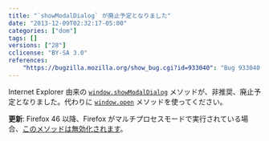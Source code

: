 ```yaml
---
title: "`showModalDialog` が廃止予定となりました"
date: "2013-12-09T02:32:17-05:00"
categories: ["dom"]
tags: []
versions: ["28"]
cclicense: "BY-SA 3.0"
references:
    "https://bugzilla.mozilla.org/show_bug.cgi?id=933040": "Bug 933040 – Warn for showModalDialog uses"
---
```

Internet Explorer 由来の [`window.showModalDialog`](https://developer.mozilla.org/ja/docs/Web/API/window.showModalDialog) メソッドが、非推奨、廃止予定となりました。代わりに [`window.open`](https://developer.mozilla.org/ja/docs/Web/API/window.open) メソッドを使ってください。

**更新**: Firefox 46 以降、Firefox がマルチプロセスモードで実行されている場合、[このメソッドは無効化されます](https://www.fxsitecompat.com/ja/docs/2015/showmodaldialog-has-been-disabled-in-multi-process-firefox/)。
